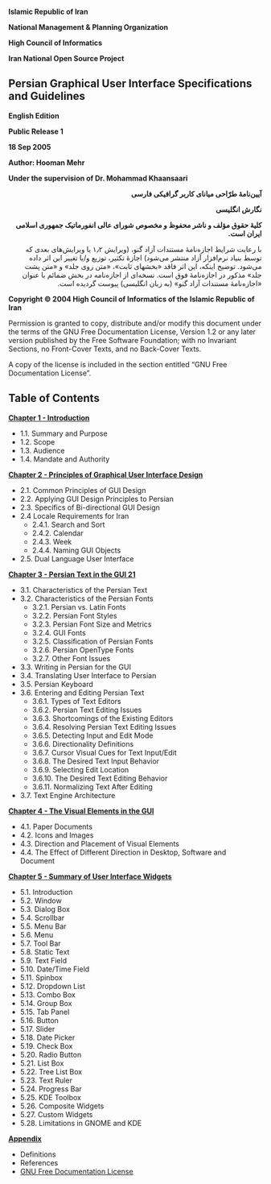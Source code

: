 **Islamic Republic of Iran**

**National Management & Planning Organization**

**High Council of Informatics**

**Iran National Open Source Project**

Persian Graphical User Interface Specifications and Guidelines
--------------------------------------------------------------

**English Edition**

**Public Release 1**

**18 Sep 2005**


**Author: Hooman Mehr**

**Under the supervision of Dr. Mohammad Khaansaari**

<div dir="rtl">

<b>آیین‌نامۀ طرّاحی میانای کاربر گرافیکی فارسی</b>

<b>نگارش انگلیسی</b>


<b>کلیۀ حقوق مؤلف و ناشر محفوظ و مخصوص شورای عالی انفورماتیک جمهوری اسلامی ایران است.</b>

با رعایت شرایط اجازه‌نامۀ مستندات آزاد گنو، (ویرایش ۱٫۲ یا ویرایش‌های بعدی که توسط بنیاد نرم‌افزار آزاد منتشر می‌شود) اجازۀ تکثیر، توزیع و/یا تغییر این اثر داده می‌شود. توضیح اینکه، این اثر فاقد «بخشهای ثابت»، «متن روی جلد» و «متن پشت جلد» مذکور در اجازه‌نامۀ فوق است. نسخه‌ای از اجازه‌نامه در بخش ضمائم با عنوان «اجازه‌نامۀ مستندات آزاد گنو» (به زبان انگلیسی) پیوست گردیده است.

</div>

**Copyright © 2004 High Council of Informatics of the Islamic Republic of Iran**

Permission is granted to copy, distribute and/or modify this document under the terms of the GNU Free Documentation License, Version 1.2 or any later version published by the Free Software Foundation; with no Invariant Sections, no Front-Cover Texts, and no Back-Cover Texts.

A copy of the license is included in the section entitled “GNU Free Documentation License”.

Table of Contents
-----------------

**[Chapter 1 - Introduction](Persian_HIG_EN_Main4_Chapter1.md)**

 - 1.1. Summary and Purpose
 - 1.2. Scope
 - 1.3. Audience
 - 1.4. Mandate and Authority

**[Chapter 2 - Principles of Graphical User Interface Design](PersianHIG_EN_Main4_Chapter2.md)**

 - 2.1. Common Principles of GUI Design
 - 2.2. Applying GUI Design Principles to Persian
 - 2.3. Specifics of Bi-directional GUI Design
 - 2.4 Locale Requirements for Iran
   - 2.4.1. Search and Sort
   - 2.4.2. Calendar
   - 2.4.3. Week
   - 2.4.4. Naming GUI Objects
 - 2.5. Dual Language User Interface

**[Chapter 3 - Persian Text in the GUI 21](PersianHIG_EN_Main4_Chapter3.md)**

 - 3.1. Characteristics of the Persian Text
 - 3.2. Characteristics of the Persian Fonts
   - 3.2.1. Persian vs. Latin Fonts
   - 3.2.2. Persian Font Styles
   - 3.2.3. Persian Font Size and Metrics
   - 3.2.4. GUI Fonts
   - 3.2.5. Classification of Persian Fonts
   - 3.2.6. Persian OpenType Fonts
   - 3.2.7. Other Font Issues
 - 3.3. Writing in Persian for the GUI
 - 3.4. Translating User Interface to Persian
 - 3.5. Persian Keyboard
 - 3.6. Entering and Editing Persian Text
   - 3.6.1. Types of Text Editors
   - 3.6.2. Persian Text Editing Issues
   - 3.6.3. Shortcomings of the Existing Editors
   - 3.6.4. Resolving Persian Text Editing Issues
   - 3.6.5. Detecting Input and Edit Mode
   - 3.6.6. Directionality Definitions
   - 3.6.7. Cursor Visual Cues for Text Input/Edit
   - 3.6.8. The Desired Text Input Behavior
   - 3.6.9. Selecting Edit Location
   - 3.6.10. The Desired Text Editing Behavior
   - 3.6.11. Normalizing Text After Editing
 - 3.7. Text Engine Architecture

**[Chapter 4 - The Visual Elements in the GUI](PersianHIG_EN_Main4_Chapter4.md)**

 - 4.1. Paper Documents
 - 4.2. Icons and Images
 - 4.3. Direction and Placement of Visual Elements
 - 4.4. The Effect of Different Direction in Desktop, Software and Document

**[Chapter 5 - Summary of User Interface Widgets](PersianHIG_EN_Main4_Chapter5.md)**

- 5.1. Introduction
- 5.2. Window
- 5.3. Dialog Box
- 5.4. Scrollbar
- 5.5. Menu Bar
- 5.6. Menu
- 5.7. Tool Bar
- 5.8. Static Text
- 5.9. Text Field
- 5.10. Date/Time Field
- 5.11. Spinbox
- 5.12. Dropdown List
- 5.13. Combo Box
- 5.14. Group Box
- 5.15. Tab Panel
- 5.16. Button
- 5.17. Slider
- 5.18. Date Picker
- 5.19. Check Box
- 5.20. Radio Button
- 5.21. List Box
- 5.22. Tree List Box
- 5.23. Text Ruler
- 5.24. Progress Bar
- 5.25. KDE Toolbox
- 5.26. Composite Widgets
- 5.27. Custom Widgets
- 5.28. Limitations in GNOME and KDE

**[Appendix](PersianHIG_EN_Main4_Appendix.md)**

- Definitions
- References
- [GNU Free Documentation License](fdl-1.2.txt)
